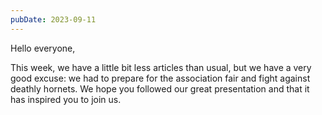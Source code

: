 ```yaml
---
pubDate: 2023-09-11
---
```


Hello everyone,

This week, we have a little bit less articles than usual, but we have a very good excuse: we had to prepare for the association fair and fight against deathly hornets. We hope you followed our great presentation and that it has inspired you to join us.